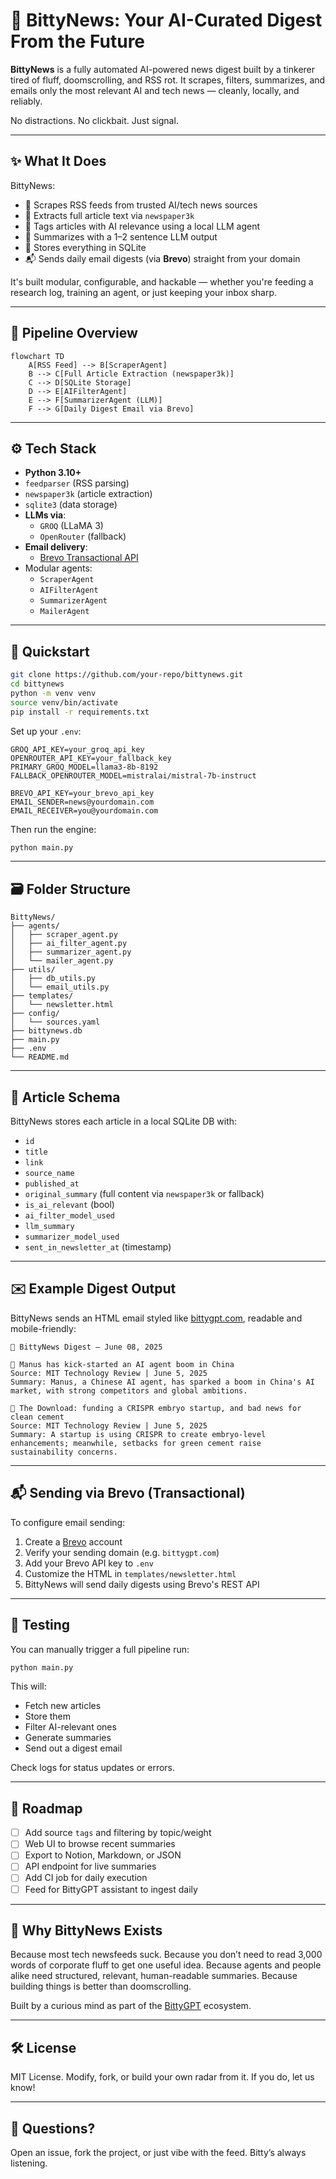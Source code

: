 # 🧠 BittyNews: Your AI-Curated Digest From the Future

**BittyNews** is a fully automated AI-powered news digest built by a tinkerer tired of fluff, doomscrolling, and RSS rot. It scrapes, filters, summarizes, and emails only the most relevant AI and tech news — cleanly, locally, and reliably.

No distractions. No clickbait. Just signal.

---

## ✨ What It Does

BittyNews:

- 📡 Scrapes RSS feeds from trusted AI/tech news sources
- 📄 Extracts full article text via `newspaper3k`
- 🧠 Tags articles with AI relevance using a local LLM agent
- 📝 Summarizes with a 1–2 sentence LLM output
- 🧾 Stores everything in SQLite
- 📬 Sends daily email digests (via **Brevo**) straight from your domain

It's built modular, configurable, and hackable — whether you're feeding a research log, training an agent, or just keeping your inbox sharp.

---

## 🧩 Pipeline Overview

```mermaid
flowchart TD
    A[RSS Feed] --> B[ScraperAgent]
    B --> C[Full Article Extraction (newspaper3k)]
    C --> D[SQLite Storage]
    D --> E[AIFilterAgent]
    E --> F[SummarizerAgent (LLM)]
    F --> G[Daily Digest Email via Brevo]
```

---

## ⚙️ Tech Stack

- **Python 3.10+**
- `feedparser` (RSS parsing)
- `newspaper3k` (article extraction)
- `sqlite3` (data storage)
- **LLMs via**:
  - `GROQ` (LLaMA 3)
  - `OpenRouter` (fallback)
- **Email delivery**:
  - [Brevo Transactional API](https://www.brevo.com/)
- Modular agents:
  - `ScraperAgent`
  - `AIFilterAgent`
  - `SummarizerAgent`
  - `MailerAgent`

---

## 🚀 Quickstart

```bash
git clone https://github.com/your-repo/bittynews.git
cd bittynews
python -m venv venv
source venv/bin/activate
pip install -r requirements.txt
```

Set up your `.env`:

```env
GROQ_API_KEY=your_groq_api_key
OPENROUTER_API_KEY=your_fallback_key
PRIMARY_GROQ_MODEL=llama3-8b-8192
FALLBACK_OPENROUTER_MODEL=mistralai/mistral-7b-instruct

BREVO_API_KEY=your_brevo_api_key
EMAIL_SENDER=news@yourdomain.com
EMAIL_RECEIVER=you@yourdomain.com
```

Then run the engine:

```bash
python main.py
```

---

## 🗃️ Folder Structure

```
BittyNews/
├── agents/
│   ├── scraper_agent.py
│   ├── ai_filter_agent.py
│   ├── summarizer_agent.py
│   └── mailer_agent.py
├── utils/
│   ├── db_utils.py
│   └── email_utils.py
├── templates/
│   └── newsletter.html
├── config/
│   └── sources.yaml
├── bittynews.db
├── main.py
├── .env
└── README.md
```

---

## 📐 Article Schema

BittyNews stores each article in a local SQLite DB with:

- `id`
- `title`
- `link`
- `source_name`
- `published_at`
- `original_summary` (full content via `newspaper3k` or fallback)
- `is_ai_relevant` (bool)
- `ai_filter_model_used`
- `llm_summary`
- `summarizer_model_used`
- `sent_in_newsletter_at` (timestamp)

---

## ✉️ Example Digest Output

BittyNews sends an HTML email styled like [bittygpt.com](https://bittygpt.com/), readable and mobile-friendly:

```text
🧠 BittyNews Digest — June 08, 2025

📄 Manus has kick-started an AI agent boom in China
Source: MIT Technology Review | June 5, 2025
Summary: Manus, a Chinese AI agent, has sparked a boom in China's AI market, with strong competitors and global ambitions.

📄 The Download: funding a CRISPR embryo startup, and bad news for clean cement
Source: MIT Technology Review | June 5, 2025
Summary: A startup is using CRISPR to create embryo-level enhancements; meanwhile, setbacks for green cement raise sustainability concerns.
```

---

## 📬 Sending via Brevo (Transactional)

To configure email sending:

1. Create a [Brevo](https://www.brevo.com/) account
2. Verify your sending domain (e.g. `bittygpt.com`)
3. Add your Brevo API key to `.env`
4. Customize the HTML in `templates/newsletter.html`
5. BittyNews will send daily digests using Brevo's REST API

---

## 🧪 Testing

You can manually trigger a full pipeline run:

```bash
python main.py
```

This will:

- Fetch new articles
- Store them
- Filter AI-relevant ones
- Generate summaries
- Send out a digest email

Check logs for status updates or errors.

---

## 🔭 Roadmap

- [ ] Add source `tags` and filtering by topic/weight
- [ ] Web UI to browse recent summaries
- [ ] Export to Notion, Markdown, or JSON
- [ ] API endpoint for live summaries
- [ ] Add CI job for daily execution
- [ ] Feed for BittyGPT assistant to ingest daily

---

## 🧠 Why BittyNews Exists

Because most tech newsfeeds suck. Because you don’t need to read 3,000 words of corporate fluff to get one useful idea. Because agents and people alike need structured, relevant, human-readable summaries. Because building things is better than doomscrolling.

Built by a curious mind as part of the [BittyGPT](https://bittygpt.com/) ecosystem.

---

## 🛠️ License

MIT License. Modify, fork, or build your own radar from it. If you do, let us know!

---

## 💬 Questions?

Open an issue, fork the project, or just vibe with the feed. Bitty’s always listening.

